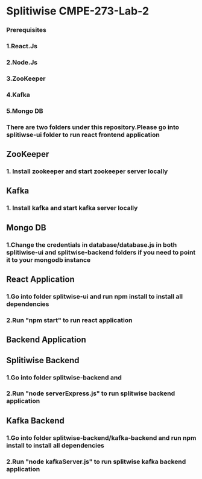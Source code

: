 # Splitiwise CMPE-273-Lab-2
### Prerequisites
### 1.React.Js
### 2.Node.Js
### 3.ZooKeeper
### 4.Kafka
### 5.Mongo DB
### There are two folders under this repository.Please go into splitiwse-ui folder to run react frontend application
## ZooKeeper
### 1. Install zookeeper and start zookeeper server locally
## Kafka
### 1. Install kafka and start kafka server locally
## Mongo DB
### 1.Change the credentials in database/database.js in both splitiwise-ui and splitwise-backend folders if you need to point it to your mongodb instance
## React Application
### 1.Go into folder splitwise-ui and run npm install to install all dependencies
### 2.Run "npm start" to run react application 
## Backend Application
## Splitiwise Backend
### 1.Go into folder splitwise-backend and 
### 2.Run "node serverExpress.js" to run splitwise backend application
## Kafka Backend
### 1.Go into folder splitwise-backend/kafka-backend and run npm install to install all dependencies
### 2.Run "node kafkaServer.js" to run splitwise kafka backend application
